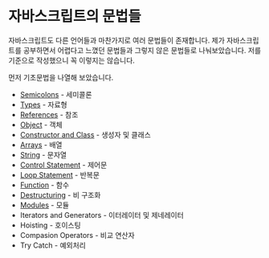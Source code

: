 # 자바스크립트의 문법들
자바스크립트도 다른 언어들과 마찬가지로 여러 문법들이 존재합니다. 제가 자바스크립트를 공부하면서 어렵다고 느꼈던 문법들과 그렇지 않은 문법들로 나눠보았습니다. 저를 기준으로 작성했으니 꼭 이렇지는 않습니다.

먼저 기초문법을 나열해 보았습니다.

  * [Semicolons](https://github.com/junu126/JavaScript_All/blob/master/Base-Class/Grammar/1_Semicolons.md) - 세미콜론
  * [Types](https://github.com/junu126/JavaScript_All/blob/master/Base-Class/Grammar/2_Types.md) - 자료형
  * [References](https://github.com/junu126/JavaScript_All/blob/master/Base-Class/Grammar/3_References.md) - 참조
  * [Object](https://github.com/junu126/JavaScript_All/blob/master/Base-Class/Grammar/4_Object.md) - 객체
  * [Constructor and Class](https://github.com/junu126/JavaScript_All/blob/master/Base-Class/Grammar/5_Class.md) - 생성자 및 클래스
  * [Arrays](https://github.com/junu126/JavaScript_All/blob/master/Base-Class/Grammar/6_Arrays.md) - 배열
  * [String](https://github.com/junu126/JavaScript_All/blob/master/Base-Class/Grammar/7_String.md) - 문자열
  * [Control Statement](https://github.com/junu126/JavaScript_All/blob/master/Base-Class/Grammar/8_Control-Statement.md) - 제어문
  * [Loop Statement](https://github.com/junu126/JavaScript_All/blob/master/Base-Class/Grammar/9_Loop-Statement.md) - 반복문
  * [Function](https://github.com/junu126/JavaScript_All/blob/master/Base-Class/Grammar/10_Function.md) - 함수
  * [Destructuring](https://github.com/junu126/JavaScript_All/blob/master/Base-Class/Grammar/11_Destructuring.md) - 비 구조화
  * [Modules](https://github.com/junu126/JavaScript_All/blob/master/Base-Class/Grammar/12_Modules.md) - 모듈
  * Iterators and Generators - 이터레이터 및 제네레이터
  * Hoisting - 호이스팅
  * Compasion Operators - 비교 연산자
  * Try Catch - 예외처리